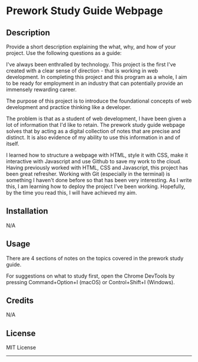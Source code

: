 # Prework Study Guide Webpage

## Description

Provide a short description explaining the what, why, and how of your project. Use the following questions as a guide:


I've always been enthralled by technology. This project is the first I've created with a clear sense of direction - that is working in web development. In completing this project and this program as a whole, I aim to be ready for employment in an industry that can potentially provide an immensely rewarding career.

The purpose of this project is to introduce the foundational concepts of web development and practice thinking like a developer. 

The problem is that as a student of web development, I have been given a lot of information that I'd like to retain. The prework study guide webpage solves that by acting as a digital collection of notes that are precise and distinct. It is also evidence of my ability to use this information in and of itself.

I learned how to structure a webpage with HTML, style it with CSS, make it interactive with Javascript and use Github to save my work to the cloud. Having previously worked with HTML, CSS and Javascript, this project has been great refresher. Working with Git (especially in the terminal) is something I haven't done before so that has been very interesting. As I write this, I am learning how to deploy the project I've been working. Hopefully, by the time you read this, I will have achieved my aim.


## Installation

N/A

## Usage

There are 4 sections of notes on the topics covered in the prework study guide. 

 For suggestions on what to study first, open the Chrome DevTools by pressing Command+Option+I (macOS) or Control+Shift+I (Windows).



## Credits

N/A

## License

MIT License

---

